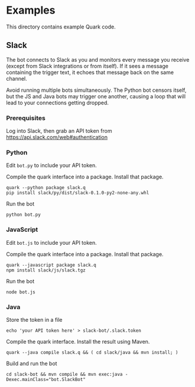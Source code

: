 # Examples

This directory contains example Quark code.


## Slack

The bot connects to Slack as you and monitors every message you receive (except from Slack integrations or from itself). If it sees a message containing the trigger text, it echoes that message back on the same channel.

Avoid running multiple bots simultaneously. The Python bot censors itself, but the JS and Java bots may trigger one another, causing a loop that will lead to your connections getting dropped.


### Prerequisites

Log into Slack, then grab an API token from https://api.slack.com/web#authentication


### Python

Edit `bot.py` to include your API token.

Compile the quark interface into a package. Install that package.
```
quark --python package slack.q
pip install slack/py/dist/slack-0.1.0-py2-none-any.whl
```

Run the bot
```
python bot.py
```


### JavaScript

Edit `bot.js` to include your API token.

Compile the quark interface into a package. Install that package.
```
quark --javascript package slack.q
npm install slack/js/slack.tgz
```

Run the bot
```
node bot.js
```


### Java

Store the token in a file
```
echo 'your API token here' > slack-bot/.slack.token
```

Compile the quark interface. Install the result using Maven.
```
quark --java compile slack.q && ( cd slack/java && mvn install; )
```

Build and run the bot
```
cd slack-bot && mvn compile && mvn exec:java -Dexec.mainClass="bot.SlackBot"
```
